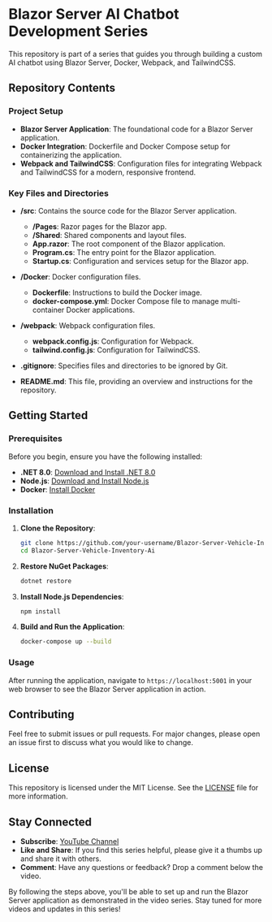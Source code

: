 
# Blazor Server AI Chatbot Development Series

This repository is part of a series that guides you through building a custom AI chatbot using Blazor Server, Docker, Webpack, and TailwindCSS. 


## Repository Contents

### Project Setup

- **Blazor Server Application**: The foundational code for a Blazor Server application.
- **Docker Integration**: Dockerfile and Docker Compose setup for containerizing the application.
- **Webpack and TailwindCSS**: Configuration files for integrating Webpack and TailwindCSS for a modern, responsive frontend.

### Key Files and Directories

- **/src**: Contains the source code for the Blazor Server application.
  - **/Pages**: Razor pages for the Blazor app.
  - **/Shared**: Shared components and layout files.
  - **App.razor**: The root component of the Blazor application.
  - **Program.cs**: The entry point for the Blazor application.
  - **Startup.cs**: Configuration and services setup for the Blazor app.

- **/Docker**: Docker configuration files.
  - **Dockerfile**: Instructions to build the Docker image.
  - **docker-compose.yml**: Docker Compose file to manage multi-container Docker applications.

- **/webpack**: Webpack configuration files.
  - **webpack.config.js**: Configuration for Webpack.
  - **tailwind.config.js**: Configuration for TailwindCSS.

- **.gitignore**: Specifies files and directories to be ignored by Git.
- **README.md**: This file, providing an overview and instructions for the repository.

## Getting Started

### Prerequisites

Before you begin, ensure you have the following installed:

- **.NET 8.0**: [Download and Install .NET 8.0](https://dotnet.microsoft.com/en-us/download/dotnet/8.0)
- **Node.js**: [Download and Install Node.js](https://nodejs.org/en/download/)
- **Docker**: [Install Docker](https://www.docker.com/get-started)

### Installation

1. **Clone the Repository**:
   ```sh
   git clone https://github.com/your-username/Blazor-Server-Vehicle-Inventory-Ai.git
   cd Blazor-Server-Vehicle-Inventory-Ai
   ```

2. **Restore NuGet Packages**:
   ```sh
   dotnet restore
   ```

3. **Install Node.js Dependencies**:
   ```sh
   npm install
   ```

4. **Build and Run the Application**:
   ```sh
   docker-compose up --build
   ```

### Usage

After running the application, navigate to `https://localhost:5001` in your web browser to see the Blazor Server application in action.

## Contributing

Feel free to submit issues or pull requests. For major changes, please open an issue first to discuss what you would like to change.

## License

This repository is licensed under the MIT License. See the [LICENSE](LICENSE) file for more information.

## Stay Connected

- **Subscribe**: [YouTube Channel](https://www.youtube.com/@JCBCB)
- **Like and Share**: If you find this series helpful, please give it a thumbs up and share it with others.
- **Comment**: Have any questions or feedback? Drop a comment below the video.

By following the steps above, you'll be able to set up and run the Blazor Server application as demonstrated in the video series. Stay tuned for more videos and updates in this series!
